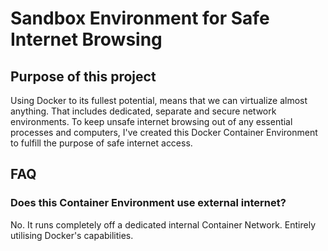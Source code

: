 # Sandbox Environment for Safe Internet Browsing

## Purpose of this project

Using Docker to its fullest potential, means that we can virtualize almost anything. That includes dedicated, separate and secure network environments. To keep unsafe internet browsing out of any essential processes and computers, I've created this Docker Container Environment to fulfill the purpose of safe internet access. 

## FAQ

### Does this Container Environment use external internet?

No. It runs completely off a dedicated internal Container Network. Entirely utilising Docker's capabilities. 
